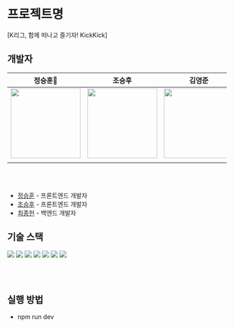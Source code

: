 # 프로젝트명

[K리그, 함께 떠나고 즐기자! KickKick]

## 개발자

|                                                          정승훈👑                                                          |                                                          조승후                                                          |                                                         김영준                                                         |                                                         김진                                                         |
| :------------------------------------------------------------------------------------------------------------------------: | :----------------------------------------------------------------------------------------------------------------------: | :--------------------------------------------------------------------------------------------------------------------: | :------------------------------------------------------------------------------------------------------------------: |
| <a href="https://github.com/Jeongseunghun"><img src="https://avatars.githubusercontent.com/u/76212667?v=4" width=160/></a> | <a href="https://github.com/whtmdgn1409"><img src="https://avatars.githubusercontent.com/u/37996446?v=4" width=160/></a> | <a href="https://github.com/coke05288"><img src="https://avatars.githubusercontent.com/u/24985866?v=4" width=160/></a> | <a href="https://github.com/aljinny"><img src="https://avatars.githubusercontent.com/u/98078785?v=4" width=160/></a> |
|                                                                                                                            |                                                                                                                          |                                                                                                                        |                                                                                                                      |

<br><br>

- [정승훈](https://github.com/Jeongseunghun) - 프론트엔드 개발자
- [조승후](https://github.com/whtmdgn1409) - 프론트엔드 개발자
- [최종헌](https://github.com/ChoiJongman22) - 백엔드 개발자

## 기술 스택

<img src="https://img.shields.io/badge/react-61DAFB?style=for-the-badge&logo=react&logoColor=black"> <img src="https://img.shields.io/badge/vite-646CFF?style=for-the-badge&logo=vite&logoColor=white"> <img src="https://img.shields.io/badge/typescript-3178C6?style=for-the-badge&logo=typescript&logoColor=white"> <img src="https://img.shields.io/badge/redux-764ABC?style=for-the-badge&logo=redux&logoColor=white">
<img src="https://img.shields.io/badge/Axios-671ddf?style=for-the-badge&logo=Axios&logoColor=white"> <img src="https://img.shields.io/badge/reactrouter-CA4245?style=for-the-badge&logo=reactrouter&logoColor=white"> <img src="https://img.shields.io/badge/styledcomponents-DB7093?style=for-the-badge&logo=styledcomponents&logoColor=white">

<br><br>

## 실행 방법

- npm run dev
